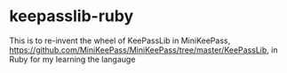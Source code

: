 keepasslib-ruby
===============

This is to re-invent the wheel of KeePassLib in MiniKeePass, https://github.com/MiniKeePass/MiniKeePass/tree/master/KeePassLib, in Ruby for my learning the langauge